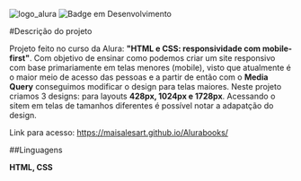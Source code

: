 ![logo_alura](https://github.com/Maisalesart/Alurabooks/assets/122944623/e700f7cb-2cea-4bde-b161-dbb42c00567c)
![Badge em Desenvolvimento](http://img.shields.io/static/v1?label=STATUS&message=EM%20CONCLUÍDO&color=GREEN&style=for-the-badge)

#Descrição do projeto

Projeto feito no curso da Alura: **"HTML e CSS: responsividade com mobile-first"**. Com objetivo de ensinar como podemos criar um site responsivo com base primariamente em telas menores (mobile), visto que atualmente é o maior meio de acesso das pessoas e a partir de então com o **Media Query** conseguimos modificar o design para telas maiores. Neste projeto criamos 3 designs: para layouts **428px, 1024px e 1728px**. Acessando o sitem em telas de tamanhos diferentes é possível notar a adapatção do design.

Link para acesso: https://maisalesart.github.io/Alurabooks/

##Linguagens

**HTML, CSS**

